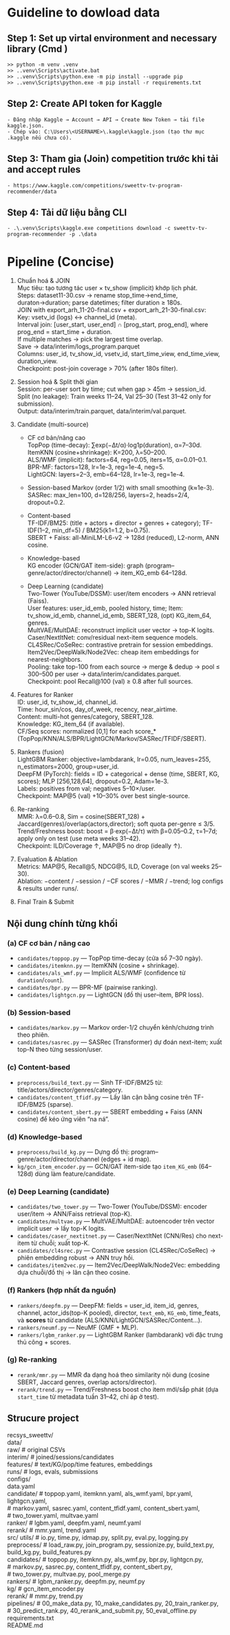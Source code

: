 # Guideline to dowload data
## Step 1: Set up virtal environment and necessary library (Cmd )
    >> python -m venv .venv  
    >> ..venv\Scripts\activate.bat  
    >> ..venv\Scripts\python.exe -m pip install --upgrade pip  
    >> ..venv\Scripts\python.exe -m pip install -r requirements.txt  

## Step 2: Create API token for Kaggle
    - Đăng nhập Kaggle → Account → API → Create New Token → tải file kaggle.json.
    - Chép vào: C:\Users\<USERNAME>\.kaggle\kaggle.json (tạo thư mục .kaggle nếu chưa có).

## Step 3: Tham gia (Join) competition trước khi tải and accept rules
    - https://www.kaggle.com/competitions/sweettv-tv-program-recommender/data

## Step 4: Tải dữ liệu bằng CLI
    - .\.venv\Scripts\kaggle.exe competitions download -c sweettv-tv-program-recommender -p .\data    

# Pipeline (Concise)
1) Chuẩn hoá & JOIN  
Mục tiêu: tạo tương tác user × tv_show (implicit) khớp lịch phát.  
Steps:
dataset11-30.csv → rename stop_time→end_time, duraton→duration; parse datetimes; filter duration ≥ 180s.  
JOIN with export_arh_11-20-final.csv + export_arh_21-30-final.csv:  
Key: vsetv_id (logs) ↔ channel_id (meta).  
Interval join: [user_start, user_end] ∩ [prog_start, prog_end], where prog_end = start_time + duration.  
If multiple matches → pick the largest time overlap.  
Save → data/interim/logs_program.parquet  
Columns: user_id, tv_show_id, vsetv_id, start_time_view, end_time_view, duration_view.  
Checkpoint: post-join coverage > 70% (after 180s filter).  

2) Session hoá & Split thời gian  
Session: per-user sort by time; cut when gap > 45m → session_id.  
Split (no leakage): Train weeks 11–24, Val 25–30 (Test 31–42 only for submission).  
Output: data/interim/train.parquet, data/interim/val.parquet.  

3) Candidate (multi-source)

    - CF cơ bản/nâng cao  
    TopPop (time-decay): ∑exp(−Δt/α)·log1p(duration), α=7–30d.  
    ItemKNN (cosine+shrinkage): K=200, λ=50–200.  
    ALS/WMF (implicit): factors=64, reg=0.05, iters=15, α=0.01–0.1.  
    BPR-MF: factors=128, lr=1e-3, reg=1e-4, neg=5.  
    LightGCN: layers=2–3, emb=64–128, lr=1e-3, reg=1e-4.  

    - Session-based
    Markov (order 1/2) with small smoothing (k≈1e-3).  
    SASRec: max_len=100, d=128/256, layers=2, heads=2/4, dropout=0.2.  

    - Content-based  
    TF-IDF/BM25: (title + actors + director + genres + category); TF-IDF(1–2, min_df=5) / BM25(k1=1.2, b=0.75).  
    SBERT + Faiss: all-MiniLM-L6-v2 → 128d (reduced), L2-norm, ANN cosine.  

    - Knowledge-based  
    KG encoder (GCN/GAT item-side): graph (program–genre/actor/director/channel) → item_KG_emb 64–128d.

    - Deep Learning (candidate)  
    Two-Tower (YouTube/DSSM): user/item encoders → ANN retrieval (Faiss).  
    User features: user_id_emb, pooled history, time; Item: tv_show_id_emb, channel_id_emb, SBERT_128, (opt) KG_item_64, genres.  
    MultVAE/MultDAE: reconstruct implicit user vector → top-K logits.  
    Caser/NextItNet: conv/residual next-item sequence models.  
    CL4SRec/CoSeRec: contrastive pretrain for session embeddings.  
    Item2Vec/DeepWalk/Node2Vec: cheap item embeddings for nearest-neighbors.  
    Pooling: take top-100 from each source → merge & dedup → pool ≤ 300–500 per user → data/interim/candidates.parquet.  
    Checkpoint: pool Recall@100 (val) ≥ 0.8 after full sources.  

4) Features for Ranker  
ID: user_id, tv_show_id, channel_id.  
Time: hour_sin/cos, day_of_week, recency, near_airtime.  
Content: multi-hot genres/category, SBERT_128.  
Knowledge: KG_item_64 (if available).  
CF/Seq scores: normalized [0,1] for each score_* (TopPop/KNN/ALS/BPR/LightGCN/Markov/SASRec/TFIDF/SBERT).  

5) Rankers (fusion)  
LightGBM Ranker: objective=lambdarank, lr=0.05, num_leaves=255, n_estimators=2000, group=user_id.  
DeepFM (PyTorch): fields = ID + categorical + dense (time, SBERT, KG, scores); MLP [256,128,64], dropout=0.2, Adam=1e-3.  
Labels: positives from val; negatives 5–10×/user.  
Checkpoint: MAP@5 (val) +10–30% over best single-source.  

6) Re-ranking  
MMR: λ=0.6–0.8, Sim = cosine(SBERT_128) + Jaccard(genres)/overlap(actors,director); soft quota per-genre ≤ 3/5.  
Trend/Freshness boost: boost = β·exp(−Δt/τ) with β=0.05–0.2, τ=1–7d; apply only on test (use meta weeks 31–42).  
Checkpoint: ILD/Coverage ↑, MAP@5 no drop (ideally ↑).  

7) Evaluation & Ablation  
Metrics: MAP@5, Recall@5, NDCG@5, ILD, Coverage (on val weeks 25–30).  
Ablation: −content / −session / −CF scores / −MMR / −trend; log configs & results under runs/.  

8) Final Train & Submit  

## Nội dung chính từng khối
### (a) CF cơ bản / nâng cao
- `candidates/toppop.py` — TopPop time-decay (cửa sổ 7–30 ngày).
- `candidates/itemknn.py` — ItemKNN (cosine + shrinkage).
- `candidates/als_wmf.py` — Implicit ALS/WMF (confidence từ `duration`/`count`).
- `candidates/bpr.py` — BPR-MF (pairwise ranking).
- `candidates/lightgcn.py` — LightGCN (đồ thị user–item, BPR loss).

### (b) Session-based
- `candidates/markov.py` — Markov order-1/2 chuyển kênh/chương trình theo phiên.
- `candidates/sasrec.py` — SASRec (Transformer) dự đoán next-item; xuất top-N theo từng session/user.

### (c) Content-based
- `preprocess/build_text.py` — Sinh TF-IDF/BM25 từ: title/actors/director/genres/category.
- `candidates/content_tfidf.py` — Lấy lân cận bằng cosine trên TF-IDF/BM25 (sparse).
- `candidates/content_sbert.py` — SBERT embedding + Faiss (ANN cosine) để kéo ứng viên “na ná”.

### (d) Knowledge-based
- `preprocess/build_kg.py` — Dựng đồ thị: program–genre/actor/director/channel (edges + id map).
- `kg/gcn_item_encoder.py` — GCN/GAT item-side tạo `item_KG_emb` (64–128d) dùng làm feature/candidate.

### (e) Deep Learning (candidate)
- `candidates/two_tower.py` — Two-Tower (YouTube/DSSM): encoder user/item → ANN/Faiss retrieval (top-K).
- `candidates/multvae.py` — MultVAE/MultDAE: autoencoder trên vector implicit user → lấy top-K logits.
- `candidates/caser_nextitnet.py` — Caser/NextItNet (CNN/Res) cho next-item từ chuỗi; xuất top-K.
- `candidates/cl4srec.py` — Contrastive session (CL4SRec/CoSeRec) → phiên embedding robust → ANN truy hồi.
- `candidates/item2vec.py` — Item2Vec/DeepWalk/Node2Vec: embedding dựa chuỗi/đồ thị → lân cận theo cosine.

### (f) Rankers (hợp nhất đa nguồn)
- `rankers/deepfm.py` — DeepFM: fields = user_id, item_id, genres, channel, actor_ids(top-K pooled), director, `text_emb`, `KG_emb`, time_feats, và **scores** từ candidate (ALS/KNN/LightGCN/SASRec/Content…).
- `rankers/neumf.py` — NeuMF (GMF + MLP).
- `rankers/lgbm_ranker.py` — LightGBM Ranker (lambdarank) với đặc trưng thủ công + scores.

### (g) Re-ranking
- `rerank/mmr.py` — MMR đa dạng hoá theo similarity nội dung (cosine SBERT, Jaccard genres, overlap actors/director).
- `rerank/trend.py` — Trend/Freshness boost cho item mới/sắp phát (dựa `start_time` từ metadata tuần 31–42, chỉ áp ở test).

## Strucure project
recsys_sweettv/  
  data/  
    raw/          # original CSVs  
    interim/      # joined/sessions/candidates  
    features/     # text/KG/pop/time features, embeddings  
    runs/         # logs, evals, submissions  
  configs/  
    data.yaml  
    candidate/    # toppop.yaml, itemknn.yaml, als_wmf.yaml, bpr.yaml, lightgcn.yaml,  
                  # markov.yaml, sasrec.yaml, content_tfidf.yaml, content_sbert.yaml,  
                  # two_tower.yaml, multvae.yaml  
    ranker/       # lgbm.yaml, deepfm.yaml, neumf.yaml  
    rerank/       # mmr.yaml, trend.yaml  
  src/
    utils/ # io.py, time.py, idmap.py, split.py, eval.py, logging.py  
    preprocess/   # load_raw.py, join_program.py, sessionize.py, build_text.py, build_kg.py, build_features.py  
    candidates/   # toppop.py, itemknn.py, als_wmf.py, bpr.py, lightgcn.py,  
                  # markov.py, sasrec.py, content_tfidf.py, content_sbert.py,  
                  # two_tower.py, multvae.py, pool_merge.py  
    rankers/      # lgbm_ranker.py, deepfm.py, neumf.py  
    kg/           # gcn_item_encoder.py  
    rerank/       # mmr.py, trend.py  
    pipelines/    # 00_make_data.py, 10_make_candidates.py, 20_train_ranker.py,  
                  # 30_predict_rank.py, 40_rerank_and_submit.py, 50_eval_offline.py  
  requirements.txt  
  README.md  
 
 